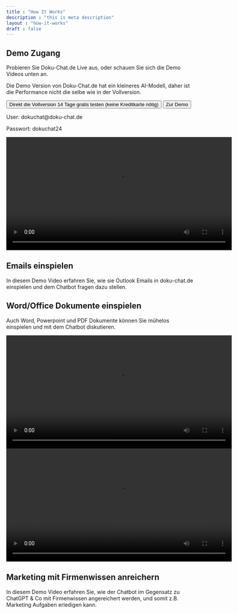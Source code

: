 ```yaml
---
title : "How It Works"
description : "this is meta description"
layout : "how-it-works"
draft : false
---
```


<section class="section-padding">
  <div class="container">
    <div class="row align-items-center justify-content-around">
        <h2>Demo Zugang</h2>
        <p>Probieren Sie Doku-Chat.de Live aus, oder schauen Sie sich die Demo Videos unten an.</p>
        <p>Die Demo Version von Doku-Chat.de hat ein kleineres AI-Modell, daher ist die Performance nicht die selbe wie in der Vollversion.</p>
        <a href="/pricing"><button class="btn btn-primary mt-4 mb-1">Direkt die Vollversion 14 Tage gratis testen (keine Kreditkarte nötig)</button></a>
        <a href="https://app.doku-chat.de" target="_blank"><button class="btn btn-secondary mb-4">Zur Demo</button></a>
        <p>User: dokuchat@doku-chat.de</p>
        <p>Passwort: dokuchat24 </p>
    </div>
  </div>
</section>

<section class="section-padding">
  <div class="container">
    <div class="row align-items-center justify-content-around">
      <div class="col-lg-7" data-aos="fade-up" data-aos-delay="150">
        <video width="600" controls>
        <source src="/videos/dokuchat-email-demo.mp4" type="video/mp4">
        Your browser does not support the video tag.
        </video>
      </div>
      <div class="col-lg-4 mt-4 mt-lg-0" data-aos="fade-in">
        <div class="content">
            <h2>Emails einspielen</h2>
            <p>In diesem Demo Video erfahren Sie, wie sie Outlook Emails in doku-chat.de einspielen und dem Chatbot fragen dazu stellen.</p>
        </div>
      </div>
    </div>
  </div>
</section>

<section
  class="section-padding image-info-section has-shapes bg-light-gray has-bg-brash bg-brash-y"
  style="background-image: url('{{ `images/brushes/section-top.svg` | relURL }}'), url('{{ `images/brushes/section-bottom.svg` | relURL }}');">
  <div class="container">
    <div class="row align-items-center">
      <div class="col-lg-4 col-md-5" data-aos="fade-in">
        <div class="content">
            <h2>Word/Office Dokumente einspielen</h2>
            <p>Auch Word, Powerpoint und PDF Dokumente können Sie mühelos einspielen und mit dem Chatbot diskutieren.</p>
        </div>
      </div>
      <div class="col-lg-8 col-md-7" data-aos="fade-up" data-aos-delay="150">
          <video width="600" controls>
            <source src="/videos/dokuchat-word-demo.mp4" type="video/mp4">
            Your browser does not support the video tag.
            </video>
        </div>
      </div>
    </div>
  </div>

  <div class="shape-3 shape-xs-2 bg-secondary rounded-circle"></div>
  <div class="shape-4 shape-sm-2 bg-tertiary rounded-circle"></div>
  <div class="shape-5 shape-sm bg-primary rounded-circle"></div>
  <div class="shape-6 shape-xs bg-secondary rounded-circle"></div>
  <div class="shape-7 shape-xs-2 bg-tertiary rounded-circle"></div>
</section>


<section class="section-padding">
  <div class="container">
    <div class="row align-items-center justify-content-around">
      <div class="col-lg-7" data-aos="fade-up" data-aos-delay="150">
        <video width="600" controls>
        <source src="/videos/dokuchat-marketing-demo.mp4" type="video/mp4">
        Your browser does not support the video tag.
        </video>
      </div>
      <div class="col-lg-4 mt-4 mt-lg-0" data-aos="fade-in">
        <div class="content">
            <h2>Marketing mit Firmenwissen anreichern</h2>
            <p>In diesem Demo Video erfahren Sie, wie der Chatbot im Gegensatz zu ChatGPT & Co mit Firmenwissen angereichert werden, und somit z.B. Marketing Aufgaben erledigen kann.</p>
        </div>
      </div>
    </div>
  </div>
</section>